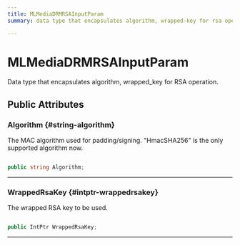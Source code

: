 ```yaml
---
title: MLMediaDRMRSAInputParam
summary: data type that encapsulates algorithm, wrapped-key for rsa operation. 

---
```


# MLMediaDRMRSAInputParam




Data type that encapsulates algorithm, wrapped&#95;key for RSA operation.   





## Public Attributes

### Algorithm {#string-algorithm}

The MAC algorithm used for padding/signing. "HmacSHA256" is the only supported algorithm now. 

```csharp

public string Algorithm;

```






-----------

### WrappedRsaKey {#intptr-wrappedrsakey}

The wrapped RSA key to be used. 

```csharp

public IntPtr WrappedRsaKey;

```






-----------


